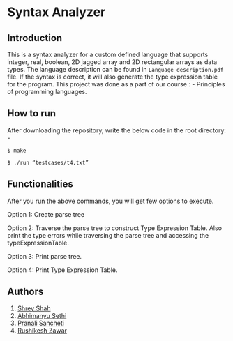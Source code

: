 # Syntax Analyzer

## Introduction
This is a syntax analyzer for a custom defined language that supports integer, real, boolean, 2D jagged array and 2D rectangular arrays as data types. The language description can be found in `Language_description.pdf` file. If the syntax is correct, it will also generate the type expression table for the program. This project was done as a part of our course : - Principles of programming languages. 

## How to run
After downloading the repository, write the below code in the root directory: -

`$ make`

`$ ./run “testcases/t4.txt”`

## Functionalities
After you run the above commands, you will get few options to execute. 

Option 1: Create parse tree

Option 2: Traverse the parse tree to construct Type Expression Table. Also print the type errors while traversing the parse tree and accessing the typeExpressionTable.

Option 3: Print parse tree.

Option 4: Print Type Expression Table. 

## Authors
1. [Shrey Shah](https://github.com/imshreyshah)
2. [Abhimanyu Sethi](https://github.com/gollum-98)
3. [Pranali Sancheti]()
4. [Rushikesh Zawar](https://github.com/RBZ-99)

